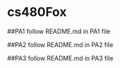 # cs480Fox

##PA1
follow README.md in PA1 file

##PA2
follow README.md in PA2 file

##PA3
follow README.md in PA3 file
